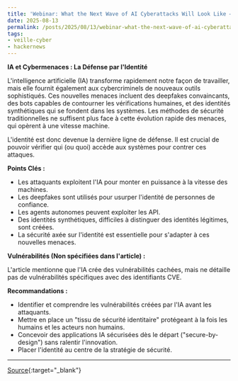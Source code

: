 ```yaml
---
title: 'Webinar: What the Next Wave of AI Cyberattacks Will Look Like — And How to Survive'
date: 2025-08-13
permalink: /posts/2025/08/13/webinar-what-the-next-wave-of-ai-cyberattacks-will-look-like-and-how-to-survive/
tags:
- veille-cyber
- hackernews
---
```

**IA et Cybermenaces : La Défense par l'Identité**

L'intelligence artificielle (IA) transforme rapidement notre façon de travailler, mais elle fournit également aux cybercriminels de nouveaux outils sophistiqués. Ces nouvelles menaces incluent des deepfakes convaincants, des bots capables de contourner les vérifications humaines, et des identités synthétiques qui se fondent dans les systèmes. Les méthodes de sécurité traditionnelles ne suffisent plus face à cette évolution rapide des menaces, qui opèrent à une vitesse machine.

L'identité est donc devenue la dernière ligne de défense. Il est crucial de pouvoir vérifier qui (ou quoi) accède aux systèmes pour contrer ces attaques.

**Points Clés :**

*   Les attaquants exploitent l'IA pour monter en puissance à la vitesse des machines.
*   Les deepfakes sont utilisés pour usurper l'identité de personnes de confiance.
*   Les agents autonomes peuvent exploiter les API.
*   Des identités synthétiques, difficiles à distinguer des identités légitimes, sont créées.
*   La sécurité axée sur l'identité est essentielle pour s'adapter à ces nouvelles menaces.

**Vulnérabilités (Non spécifiées dans l'article) :**

L'article mentionne que l'IA crée des vulnérabilités cachées, mais ne détaille pas de vulnérabilités spécifiques avec des identifiants CVE.

**Recommandations :**

*   Identifier et comprendre les vulnérabilités créées par l'IA avant les attaquants.
*   Mettre en place un "tissu de sécurité identitaire" protégeant à la fois les humains et les acteurs non humains.
*   Concevoir des applications IA sécurisées dès le départ ("secure-by-design") sans ralentir l'innovation.
*   Placer l'identité au centre de la stratégie de sécurité.

---
[Source](https://thehackernews.com/2025/08/webinar-what-next-wave-of-ai.html){:target="_blank"}
